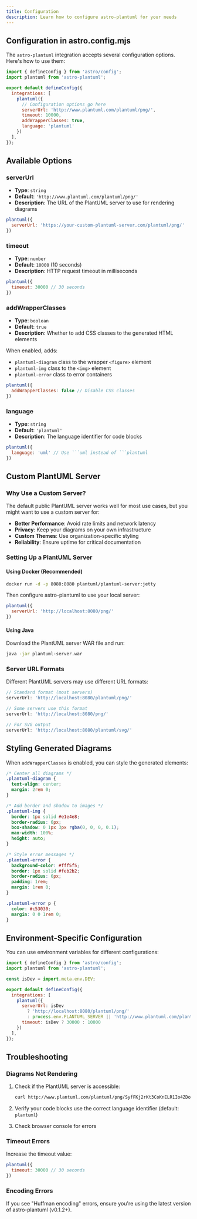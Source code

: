 ```yaml
---
title: Configuration
description: Learn how to configure astro-plantuml for your needs
---
```


## Configuration in astro.config.mjs

The `astro-plantuml` integration accepts several configuration options. Here's how to use them:

```js
import { defineConfig } from 'astro/config';
import plantuml from 'astro-plantuml';

export default defineConfig({
  integrations: [
    plantuml({
      // Configuration options go here
      serverUrl: 'http://www.plantuml.com/plantuml/png/',
      timeout: 10000,
      addWrapperClasses: true,
      language: 'plantuml'
    })
  ],
});
```

## Available Options

### serverUrl

- **Type**: `string`
- **Default**: `'http://www.plantuml.com/plantuml/png/'`
- **Description**: The URL of the PlantUML server to use for rendering diagrams

```js
plantuml({
  serverUrl: 'https://your-custom-plantuml-server.com/plantuml/png/'
})
```

### timeout

- **Type**: `number`
- **Default**: `10000` (10 seconds)
- **Description**: HTTP request timeout in milliseconds

```js
plantuml({
  timeout: 30000 // 30 seconds
})
```

### addWrapperClasses

- **Type**: `boolean`
- **Default**: `true`
- **Description**: Whether to add CSS classes to the generated HTML elements

When enabled, adds:
- `plantuml-diagram` class to the wrapper `<figure>` element
- `plantuml-img` class to the `<img>` element
- `plantuml-error` class to error containers

```js
plantuml({
  addWrapperClasses: false // Disable CSS classes
})
```

### language

- **Type**: `string`
- **Default**: `'plantuml'`
- **Description**: The language identifier for code blocks

```js
plantuml({
  language: 'uml' // Use ```uml instead of ```plantuml
})
```

## Custom PlantUML Server

### Why Use a Custom Server?

The default public PlantUML server works well for most use cases, but you might want to use a custom server for:

- **Better Performance**: Avoid rate limits and network latency
- **Privacy**: Keep your diagrams on your own infrastructure
- **Custom Themes**: Use organization-specific styling
- **Reliability**: Ensure uptime for critical documentation

### Setting Up a PlantUML Server

#### Using Docker (Recommended)

```bash
docker run -d -p 8080:8080 plantuml/plantuml-server:jetty
```

Then configure astro-plantuml to use your local server:

```js
plantuml({
  serverUrl: 'http://localhost:8080/png/'
})
```

#### Using Java

Download the PlantUML server WAR file and run:

```bash
java -jar plantuml-server.war
```

### Server URL Formats

Different PlantUML servers may use different URL formats:

```js
// Standard format (most servers)
serverUrl: 'http://localhost:8080/plantuml/png/'

// Some servers use this format
serverUrl: 'http://localhost:8080/png/'

// For SVG output
serverUrl: 'http://localhost:8080/plantuml/svg/'
```

## Styling Generated Diagrams

When `addWrapperClasses` is enabled, you can style the generated elements:

```css
/* Center all diagrams */
.plantuml-diagram {
  text-align: center;
  margin: 2rem 0;
}

/* Add border and shadow to images */
.plantuml-img {
  border: 1px solid #e1e4e8;
  border-radius: 6px;
  box-shadow: 0 1px 3px rgba(0, 0, 0, 0.1);
  max-width: 100%;
  height: auto;
}

/* Style error messages */
.plantuml-error {
  background-color: #fff5f5;
  border: 1px solid #feb2b2;
  border-radius: 6px;
  padding: 1rem;
  margin: 1rem 0;
}

.plantuml-error p {
  color: #c53030;
  margin: 0 0 1rem 0;
}
```

## Environment-Specific Configuration

You can use environment variables for different configurations:

```js
import { defineConfig } from 'astro/config';
import plantuml from 'astro-plantuml';

const isDev = import.meta.env.DEV;

export default defineConfig({
  integrations: [
    plantuml({
      serverUrl: isDev 
        ? 'http://localhost:8080/plantuml/png/'
        : process.env.PLANTUML_SERVER || 'http://www.plantuml.com/plantuml/png/',
      timeout: isDev ? 30000 : 10000
    })
  ],
});
```

## Troubleshooting

### Diagrams Not Rendering

1. Check if the PlantUML server is accessible:
   ```bash
   curl http://www.plantuml.com/plantuml/png/SyfFKj2rKt3CoKnELR1Io4ZDoSa70000
   ```

2. Verify your code blocks use the correct language identifier (default: `plantuml`)

3. Check browser console for errors

### Timeout Errors

Increase the timeout value:

```js
plantuml({
  timeout: 30000 // 30 seconds
})
```

### Encoding Errors

If you see "Huffman encoding" errors, ensure you're using the latest version of astro-plantuml (v0.1.2+).
